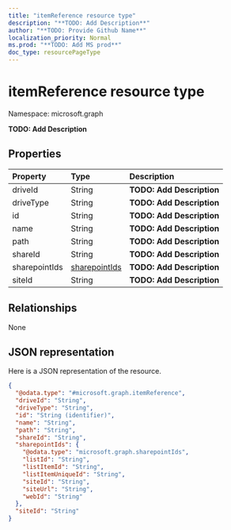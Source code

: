 ```yaml
---
title: "itemReference resource type"
description: "**TODO: Add Description**"
author: "**TODO: Provide Github Name**"
localization_priority: Normal
ms.prod: "**TODO: Add MS prod**"
doc_type: resourcePageType
---
```


# itemReference resource type


Namespace: microsoft.graph

**TODO: Add Description**

## Properties
|Property|Type|Description|
|:---|:---|:---|
|driveId|String|**TODO: Add Description**|
|driveType|String|**TODO: Add Description**|
|id|String|**TODO: Add Description**|
|name|String|**TODO: Add Description**|
|path|String|**TODO: Add Description**|
|shareId|String|**TODO: Add Description**|
|sharepointIds|[sharepointIds](../resources/sharepointids.md)|**TODO: Add Description**|
|siteId|String|**TODO: Add Description**|

## Relationships
None

## JSON representation
Here is a JSON representation of the resource.
<!-- {
  "blockType": "resource",
  "@odata.type": "microsoft.graph.itemReference"
}
-->
``` json
{
  "@odata.type": "#microsoft.graph.itemReference",
  "driveId": "String",
  "driveType": "String",
  "id": "String (identifier)",
  "name": "String",
  "path": "String",
  "shareId": "String",
  "sharepointIds": {
    "@odata.type": "microsoft.graph.sharepointIds",
    "listId": "String",
    "listItemId": "String",
    "listItemUniqueId": "String",
    "siteId": "String",
    "siteUrl": "String",
    "webId": "String"
  },
  "siteId": "String"
}
```

